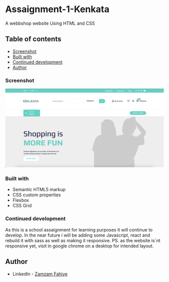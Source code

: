 # Assaignment-1-Kenkata
 A webbshop website Using HTML and CSS

 
## Table of contents
 - [Screenshot](#screenshot)
 - [Built with](#built-with)
 - [Continued development](#continued-development)
 - [Author](#author)

 ### Screenshot
 ![](images/Screenshot.png)


 ### Built with

- Semantic HTML5 markup
- CSS custom properties
- Flexbox
- CSS Grid


### Continued development

As this is a school assaignment for learning purposes it will continue to develop. In the near future i will be adding some Javascript, react and rebuild it with sass as well as making it responsive. PS. as the website is´nt responsive yet, visit in google chrome on a desktop for intended layout. 

## Author

- LinkedIn - [Zamzam Fahiye](https://www.linkedin.com/in/zamzamfahiyee)


